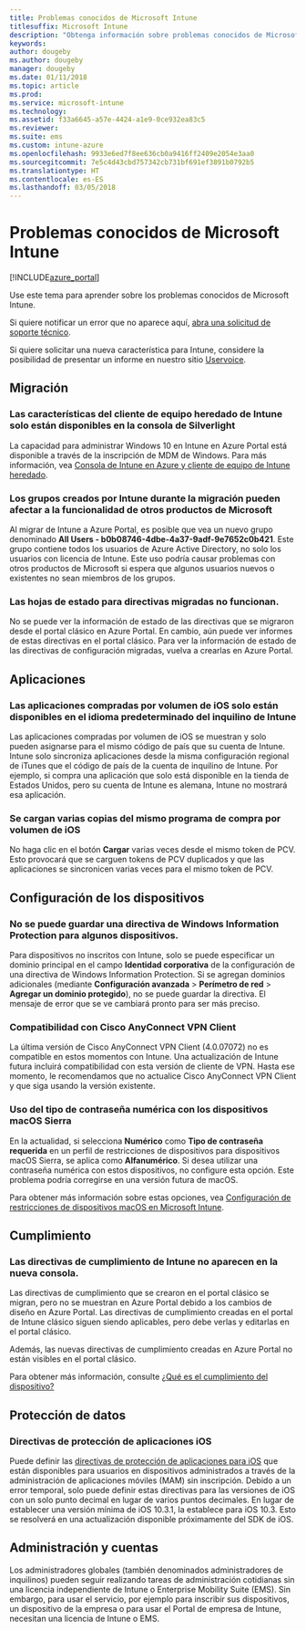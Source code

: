 ```yaml
---
title: Problemas conocidos de Microsoft Intune
titlesuffix: Microsoft Intune
description: "Obtenga información sobre problemas conocidos de Microsoft Intune."
keywords: 
author: dougeby
ms.author: dougeby
manager: dougeby
ms.date: 01/11/2018
ms.topic: article
ms.prod: 
ms.service: microsoft-intune
ms.technology: 
ms.assetid: f33a6645-a57e-4424-a1e9-0ce932ea83c5
ms.reviewer: 
ms.suite: ems
ms.custom: intune-azure
ms.openlocfilehash: 9933e6ed7f8ee636cb0a9416ff2409e2054e3aa0
ms.sourcegitcommit: 7e5c4d43cbd757342cb731bf691ef3891b0792b5
ms.translationtype: HT
ms.contentlocale: es-ES
ms.lasthandoff: 03/05/2018
---
```

# <a name="known-issues-in-microsoft-intune"></a>Problemas conocidos de Microsoft Intune


[!INCLUDE[azure_portal](./includes/azure_portal.md)]


Use este tema para aprender sobre los problemas conocidos de Microsoft Intune.

Si quiere notificar un error que no aparece aquí, [abra una solicitud de soporte técnico](get-support.md).

Si quiere solicitar una nueva característica para Intune, considere la posibilidad de presentar un informe en nuestro sitio [Uservoice](https://microsoftintune.uservoice.com/forums/291681-ideas/category/189016-azure-admin-console).

## <a name="migration"></a>Migración

### <a name="intune-legacy-pc-client-features-are-only-available-in-the-silverlight-console"></a>Las características del cliente de equipo heredado de Intune solo están disponibles en la consola de Silverlight

La capacidad para administrar Windows 10 en Intune en Azure Portal está disponible a través de la inscripción de MDM de Windows. Para más información, vea [Consola de Intune en Azure y cliente de equipo de Intune heredado](https://docs.microsoft.com/intune-classic/deploy-use/intune-on-azure).

### <a name="groups-created-by-intune-during-migration-might-affect-functionality-of-other-microsoft-products"></a>Los grupos creados por Intune durante la migración pueden afectar a la funcionalidad de otros productos de Microsoft

Al migrar de Intune a Azure Portal, es posible que vea un nuevo grupo denominado **All Users - b0b08746-4dbe-4a37-9adf-9e7652c0b421**. Este grupo contiene todos los usuarios de Azure Active Directory, no solo los usuarios con licencia de Intune. Este uso podría causar problemas con otros productos de Microsoft si espera que algunos usuarios nuevos o existentes no sean miembros de los grupos.

### <a name="status-blades-for-migrated-policies-do-not-work"></a>Las hojas de estado para directivas migradas no funcionan.

No se puede ver la información de estado de las directivas que se migraron desde el portal clásico en Azure Portal. En cambio, aún puede ver informes de estas directivas en el portal clásico. Para ver la información de estado de las directivas de configuración migradas, vuelva a crearlas en Azure Portal.

## <a name="apps"></a>Aplicaciones

### <a name="ios-volume-purchased-apps-only-available-in-default-intune-tenant-language"></a>Las aplicaciones compradas por volumen de iOS solo están disponibles en el idioma predeterminado del inquilino de Intune
Las aplicaciones compradas por volumen de iOS se muestran y solo pueden asignarse para el mismo código de país que su cuenta de Intune. Intune solo sincroniza aplicaciones desde la misma configuración regional de iTunes que el código de país de la cuenta de inquilino de Intune. Por ejemplo, si compra una aplicación que solo está disponible en la tienda de Estados Unidos, pero su cuenta de Intune es alemana, Intune no mostrará esa aplicación.

### <a name="multiple-copies-of-the-same-ios-volume-purchase-program-are-uploaded"></a>Se cargan varias copias del mismo programa de compra por volumen de iOS
No haga clic en el botón **Cargar** varias veces desde el mismo token de PCV. Esto provocará que se carguen tokens de PCV duplicados y que las aplicaciones se sincronicen varias veces para el mismo token de PCV.


<!-- ## Groups -->

## <a name="device-configuration"></a>Configuración de los dispositivos

### <a name="you-cannot-save-a-windows-information-protection-policy-for-some-devices"></a>No se puede guardar una directiva de Windows Information Protection para algunos dispositivos.

Para dispositivos no inscritos con Intune, solo se puede especificar un dominio principal en el campo **Identidad corporativa** de la configuración de una directiva de Windows Information Protection.
Si se agregan dominios adicionales (mediante **Configuración avanzada** > **Perímetro de red** > **Agregar un dominio protegido**), no se puede guardar la directiva. El mensaje de error que se ve cambiará pronto para ser más preciso.

### <a name="cisco-anyconnect-vpn-client-support"></a>Compatibilidad con Cisco AnyConnect VPN Client

La última versión de Cisco AnyConnect VPN Client (4.0.07072) no es compatible en estos momentos con Intune.
Una actualización de Intune futura incluirá compatibilidad con esta versión de cliente de VPN. Hasta ese momento, le recomendamos que no actualice Cisco AnyConnect VPN Client y que siga usando la versión existente.

### <a name="using-the-numeric-password-type-with-macos-sierra-devices"></a>Uso del tipo de contraseña numérica con los dispositivos macOS Sierra

En la actualidad, si selecciona **Numérico** como **Tipo de contraseña requerida** en un perfil de restricciones de dispositivos para dispositivos macOS Sierra, se aplica como **Alfanumérico**. Si desea utilizar una contraseña numérica con estos dispositivos, no configure esta opción.
Este problema podría corregirse en una versión futura de macOS.

Para obtener más información sobre estas opciones, vea [Configuración de restricciones de dispositivos macOS en Microsoft Intune](device-restrictions-macos.md).

## <a name="compliance"></a>Cumplimiento

### <a name="compliance-policies-from-intune-do-not-show-up-in-new-console"></a>Las directivas de cumplimiento de Intune no aparecen en la nueva consola.

Las directivas de cumplimiento que se crearon en el portal clásico se migran, pero no se muestran en Azure Portal debido a los cambios de diseño en Azure Portal. Las directivas de cumplimiento creadas en el portal de Intune clásico siguen siendo aplicables, pero debe verlas y editarlas en el portal clásico.

Además, las nuevas directivas de cumplimiento creadas en Azure Portal no están visibles en el portal clásico.

Para obtener más información, consulte [¿Qué es el cumplimiento del dispositivo?](device-compliance.md)

<!-- ## Enrollment -->


## <a name="data-protection"></a>Protección de datos

### <a name="ios-app-protection-policies"></a>Directivas de protección de aplicaciones iOS

Puede definir las [directivas de protección de aplicaciones para iOS](app-protection-policy-settings-ios.md) que están disponibles para usuarios en dispositivos administrados a través de la administración de aplicaciones móviles (MAM) sin inscripción. Debido a un error temporal, solo puede definir estas directivas para las versiones de iOS con un solo punto decimal en lugar de varios puntos decimales. En lugar de establecer una versión mínima de iOS 10.3.1, la establece para iOS 10.3. Esto se resolverá en una actualización disponible próximamente del SDK de iOS.


## <a name="administration-and-accounts"></a>Administración y cuentas

Los administradores globales (también denominados administradores de inquilinos) pueden seguir realizando tareas de administración cotidianas sin una licencia independiente de Intune o Enterprise Mobility Suite (EMS). Sin embargo, para usar el servicio, por ejemplo para inscribir sus dispositivos, un dispositivo de la empresa o para usar el Portal de empresa de Intune, necesitan una licencia de Intune o EMS.

<!-- ## Additional items -->
